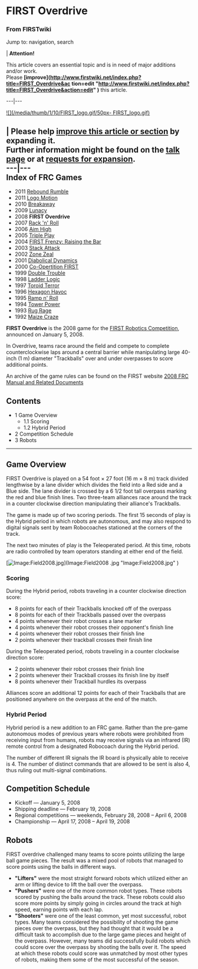 

# FIRST Overdrive

### From FIRSTwiki

Jump to: navigation, search

| **Attention!**  

This article covers an essential topic and is in need of major additions
and/or work.  
Please **[improve](http://www.firstwiki.net/index.php?title=FIRST_Overdrive&ac
tion=edit
"http://www.firstwiki.net/index.php?title=FIRST_Overdrive&action=edit" )**
this article.  
  
---|---  
  
[![](/media/thumb/1/10/FIRST_logo.gif/50px-
FIRST_logo.gif)](Image:FIRST_logo.gif "" )

| **Please help [improve this article or
section](http://www.firstwiki.net/index.php?title=FIRST_Overdrive&action=edit
"http://www.firstwiki.net/index.php?title=FIRST_Overdrive&action=edit" ) by
expanding it.**  
Further information might be found on the [talk
page](/index.php?title=Talk:FIRST_Overdrive&action=edit "Talk:FIRST Overdrive"
) or at [requests for expansion](FIRSTwiki:Requests_for_expansion
"FIRSTwiki:Requests for expansion" ).  
---|---  
Index of FRC Games  
---  
  
  * 2011 [Rebound Rumble](Rebound_Rumble "Rebound Rumble" )
  * 2011 [Logo Motion](Logo_Motion "Logo Motion" )
  * 2010 [Breakaway](Breakaway "Breakaway" )
  * 2009 [Lunacy](Lunacy "Lunacy" )
  * 2008 **FIRST Overdrive**
  * 2007 [Rack 'n' Roll](Rack_%27n%27_Roll "Rack 'n' Roll" )
  * 2006 [Aim High](Aim_High "Aim High" )
  * 2005 [Triple Play](Triple_Play "Triple Play" )
  * 2004 [FIRST Frenzy: Raising the Bar](FIRST_Frenzy:_Raising_the_Bar "FIRST Frenzy: Raising the Bar" )
  * 2003 [Stack Attack](Stack_Attack "Stack Attack" )
  * 2002 [Zone Zeal](Zone_Zeal "Zone Zeal" )
  * 2001 [Diabolical Dynamics](Diabolical_Dynamics "Diabolical Dynamics" )
  * 2000 [Co-Opertition FIRST](Co-Opertition_FIRST "Co-Opertition FIRST" )
  * 1999 [Double Trouble](Double_Trouble "Double Trouble" )
  * 1998 [Ladder Logic](Ladder_Logic "Ladder Logic" )
  * 1997 [Toroid Terror](Toroid_Terror "Toroid Terror" )
  * 1996 [Hexagon Havoc](Hexagon_Havoc "Hexagon Havoc" )
  * 1995 [Ramp n' Roll](Ramp_n%27_Roll "Ramp n' Roll" )
  * 1994 [Tower Power](Tower_Power "Tower Power" )
  * 1993 [Rug Rage](Rug_Rage "Rug Rage" )
  * 1992 [Maize Craze](Maize_Craze "Maize Craze" )  
  
  

**FIRST Overdrive** is the 2008 game for the [FIRST Robotics Competition](FIRST_Robotics_Competition "FIRST Robotics Competition" ), announced on January 5, 2008. 

In Overdrive, teams race around the field and compete to complete
counterclockwise laps around a central barrier while manipulating large
40-inch (1 m) diameter "Trackballs" over and under overpasses to score
additional points.

An archive of the game rules can be found on the FIRST website [2008 FRC
Manual and Related
Documents](http://www.usfirst.org/roboticsprograms/frc/content.aspx?id=9152
"http://www.usfirst.org/roboticsprograms/frc/content.aspx?id=9152" )

## Contents

  * 1 Game Overview
    * 1.1 Scoring
    * 1.2 Hybrid Period
  * 2 Competition Schedule
  * 3 Robots  
---  
  

## Game Overview

FIRST Overdrive is played on a 54 foot × 27 foot (16 m × 8 m) track divided
lengthwise by a lane divider which divides the field into a Red side and a
Blue side. The lane divider is crossed by a 6 1/2 foot tall overpass marking
the red and blue finish lines. Two three-team alliances race around the track
in a counter clockwise direction manipulating their alliance's Trackballs.

The game is made up of two scoring periods. The first 15 seconds of play is
the Hybrid period in which robots are autonomous, and may also respond to
digital signals sent by team Robocoaches stationed at the corners of the
track.

The next two minutes of play is the Teleoperated period. At this time, robots
are radio controlled by team operators standing at either end of the field.

[![Image:Field2008.jpg](/media/d/df/Field2008.jpg)](Image:Field2008
.jpg "Image:Field2008.jpg" )


### Scoring

During the Hybrid period, robots traveling in a counter clockwise direction
score:

  * 8 points for each of their Trackballs knocked off of the overpass 
  * 8 points for each of their Trackballs passed over the overpass 
  * 4 points whenever their robot crosses a lane marker 
  * 4 points whenever their robot crosses their opponent's finish line 
  * 4 points whenever their robot crosses their finish line 
  * 2 points whenever their trackball crosses their finish line 

During the Teleoperated period, robots traveling in a counter clockwise
direction score:

  * 2 points whenever their robot crosses their finish line 
  * 2 points whenever their Trackball crosses its finish line by itself 
  * 8 points whenever their Trackball hurdles its overpass 

Alliances score an additional 12 points for each of their Trackballs that are
positioned anywhere on the overpass at the end of the match.


### Hybrid Period

Hybrid period is a new addition to an FRC game. Rather than the pre-game
autonomous modes of previous years where robots were prohibited from receiving
input from humans, robots may receive signals via an infrared (IR) remote
control from a designated Robocoach during the Hybrid period.

The number of different IR signals the IR board is physically able to receive
is 4. The number of distinct commands that are allowed to be sent is also 4,
thus ruling out multi-signal combinations.


## Competition Schedule

  * Kickoff — January 5, 2008 
  * Shipping deadline — February 19, 2008 
  * Regional competitions — weekends, February 28, 2008 – April 6, 2008 
  * Championship — April 17, 2008 – April 19, 2008 


## Robots

FIRST overdrive challenged many teams to score points utilizing the large ball
game pieces. The result was a mixed pool of robots that managed to score
points using the balls in different ways.

  * **"Lifters"** were the most straight forward robots which utilized either an arm or lifting device to lift the ball over the overpass. 
  * **"Pushers"** were one of the more common robot types. These robots scored by pushing the balls around the track. These robots could also score more points by simply going in circles around the track at high speed, earning points with each lap. 
  * **"Shooters"** were one of the least common, yet most successful, robot types. Many teams considered the possibility of shooting the game pieces over the overpass, but they had thought that it would be a difficult task to accomplish due to the large game pieces and height of the overpass. However, many teams did successfully build robots which could score over the overpass by shooting the balls over it. The speed at which these robots could score was unmatched by most other types of robots, making them some of the most successful of the season. 

